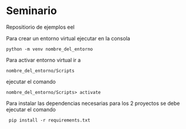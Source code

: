 # Seminario
Repositiorio de ejemplos eel

Para crear un entorno virtual ejecutar en la consola
```console
python -m venv nombre_del_entorno
```  

Para activar entorno virtual ir a 
```console
nombre_del_entorno/Scripts
```  
ejecutar el comando 
```console 
nombre_del_entorno/Scripts> activate
```

Para instalar las dependencias necesarias para los 2 proyectos se debe ejecutar el comando
```console
 pip install -r requirements.txt
```